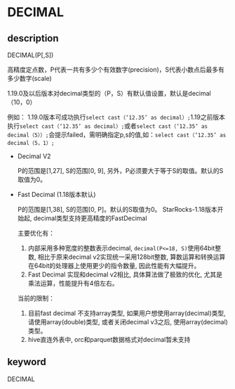 # DECIMAL

## description

DECIMAL(P[,S])

高精度定点数，P代表一共有多少个有效数字(precision)，S代表小数点后最多有多少数字(scale)

1.19.0及以后版本对decimal类型的（P，S）有默认值设置，默认是decimal（10，0）

例如：
1.19.0版本可成功执行`select cast（‘12.35’ as decimal）;`1.19之前版本执行`select cast（‘12.35’ as decimal）;`或者`select cast（‘12.35’ as decimal（5））;`会提示failed，需明确指定p,s的值,如：`select cast（‘12.35’ as decimal（5，1）;`

* Decimal V2

  P的范围是[1,27], S的范围[0, 9], 另外，P必须要大于等于S的取值。默认的S取值为0。

* Fast Decimal  (1.18版本默认)

  P的范围是[1,38], S的范围[0, P]。默认的S取值为0。
  StarRocks-1.18版本开始起, decimal类型支持更高精度的FastDecimal

  主要优化有：
  
  1. 内部采用多种宽度的整数表示decimal, `decimal(P<=18, S)`使用64bit整数, 相比于原来decimal v2实现统一采用128bit整数, 算数运算和转换运算在64bit的处理器上使用更少的指令数量, 因此性能有大幅提升。
  2. Fast Decimal 实现和decimal v2相比, 具体算法做了极致的优化, 尤其是乘法运算，性能提升有4倍左右。
  
  当前的限制：
  
  1. 目前fast decimal 不支持array类型, 如果用户想使用array(decimal)类型, 请使用array(double)类型, 或者关闭decimal v3之后, 使用array(decimal)类型。
  2. hive直连外表中, orc和parquet数据格式对decimal暂未支持

## keyword

DECIMAL

